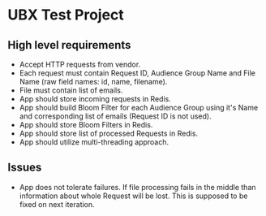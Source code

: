 # UBX Test Project

## High level requirements
* Accept HTTP requests from vendor.
* Each request must contain Request ID, Audience Group Name and File Name (raw field names: id, name, filename).
* File must contain list of emails.
* App should store incoming requests in Redis.
* App should build Bloom Filter for each Audience Group using it's Name and corresponding list of emails (Request ID is not used).
* App should store Bloom Filters in Redis.
* App should store list of processed Requests in Redis.
* App should utilize multi-threading approach.

## Issues

* App does not tolerate failures. If file processing fails in the middle than information about whole Request will be lost. This is supposed to be fixed on next iteration.

